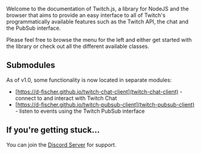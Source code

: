 Welcome to the documentation of Twitch.js, a library for NodeJS and the browser that aims to provide an easy interface
to all of Twitch's programmatically available features such as the Twitch API, the chat and the PubSub interface.

Please feel free to browse the menu for the left and either get started with the library or check out all the different available classes.

## Submodules

As of v1.0, some functionality is now located in separate modules:

- [https://d-fischer.github.io/twitch-chat-client](twitch-chat-client) - connect to and interact with Twitch Chat
- [https://d-fischer.github.io/twitch-pubsub-client](twitch-pubsub-client) - listen to events using the Twitch PubSub interface

## If you're getting stuck...

You can join the [Discord Server](https://discord.gg/b9ZqMfz) for support.
